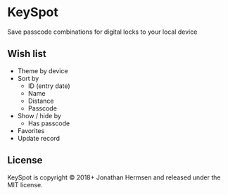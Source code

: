 # KeySpot

Save passcode combinations for digital locks to your local device

## Wish list

* Theme by device
* Sort by
	* ID (entry date)
	* Name
	* Distance
	* Passcode
* Show / hide by
	* Has passcode
* Favorites
* Update record

## License

KeySpot is copyright © 2018+ Jonathan Hermsen and released under the MIT license.